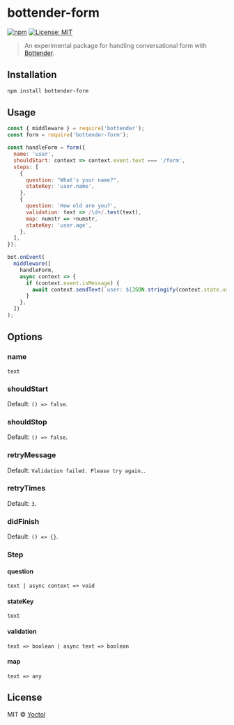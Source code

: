 # bottender-form

[![npm](https://img.shields.io/npm/v/bottender-form.svg?style=flat-square)](https://www.npmjs.com/package/bottender-form)
[![License: MIT](https://img.shields.io/badge/License-MIT-blue.svg)](https://opensource.org/licenses/MIT)

> An experimental package for handling conversational form with [Bottender](https://github.com/Yoctol/bottender).

## Installation

```sh
npm install bottender-form
```

## Usage

```js
const { middleware } = require('bottender');
const form = require('bottender-form');

const handleForm = form({
  name: 'user',
  shouldStart: context => context.event.text === '/form',
  steps: [
    {
      question: "What's your name?",
      stateKey: 'user.name',
    },
    {
      question: 'How old are you?',
      validation: text => /\d+/.test(text),
      map: numstr => +numstr,
      stateKey: 'user.age',
    },
  ],
});

bot.onEvent(
  middleware([
    handleForm,
    async context => {
      if (context.event.isMessage) {
        await context.sendText(`user: ${JSON.stringify(context.state.user)}`);
      }
    },
  ])
);
```

## Options

### name

`text`

### shouldStart

Default: `() => false`.

### shouldStop

Default: `() => false`.

### retryMessage

Default: `Validation failed. Please try again.`.

### retryTimes

Default: `3`.

### didFinish

Default: `() => {}`.

### Step

#### question

`text | async context => void`

#### stateKey

`text`

#### validation

`text => boolean | async text => boolean`

#### map

`text => any`

## License

MIT © [Yoctol](https://github.com/bottenderjs/bottender-form)
